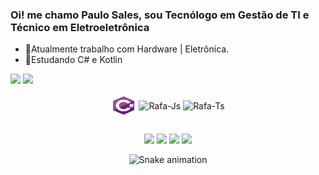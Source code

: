 ### Oi! me chamo Paulo Sales, sou Tecnólogo em Gestão de TI e Técnico em Eletroeletrônica

- 🔭Atualmente trabalho com Hardware | Eletrônica.
- 🌱Estudando C# e Kotlin

<div>
  <img width="48%" src="https://github-readme-stats.vercel.app/api?username=PauloSaless&show_icons=true&theme=dark&include_all_commits=true&count_private=true"/>
  <img width="48%" src="https://github-readme-stats.vercel.app/api/top-langs/?username=PauloSaless&layout=compact&langs_count=16&theme=dark"/>
</div>

<div style="display: inline_block"><br>
  <div align="center">
  <img align="center" alt="Rafa-Csharp" height="30" width="40" src="https://raw.githubusercontent.com/devicons/devicon/master/icons/csharp/csharp-original.svg">
  <img align="center" alt="Rafa-Js" height="30" width="40" src="https://cdn.jsdelivr.net/gh/devicons/devicon/icons/kotlin/kotlin-plain.svg" />
  <img align="center" alt="Rafa-Ts" height="30" width="40" src="https://cdn.jsdelivr.net/gh/devicons/devicon/icons/mysql/mysql-original.svg" />
</div>

##

<div>
  <div align="center">
  <a href = "https://instagram.com/sales_paulo" target="_blank"><img src="https://img.shields.io/badge/-Instagram-%23E4405F?style=for-the-badge&logo=instagram&logoColor=white" target="_blank"></a> 
  <a href = "mailto:salespaulo10@gmail.com"><img src="https://img.shields.io/badge/Gmail-D14836?style=for-the-badge&logo=gmail&logoColor=white" target="_blank"></a>
  <a href = "https://www.linkedin.com/in/paulo-sales/" target="_blank"><img src="https://img.shields.io/badge/-LinkedIn-%230077B5?style=for-the-badge&logo=linkedin&logoColor=white" target="_blank"></a>   
  <a href = "https://t.me/PauloSaless" target="_blank"><img src =	"https://img.shields.io/badge/Telegram-2CA5E0?style=for-the-badge&logo=telegram&logoColor=white" target="_blank"></a>
 
<div>
  <div align="center">
  
  ![Snake animation](https://github.com/danielbped/danielbped/blob/output/github-contribution-grid-snake.svg)
  
</div>
</div>
